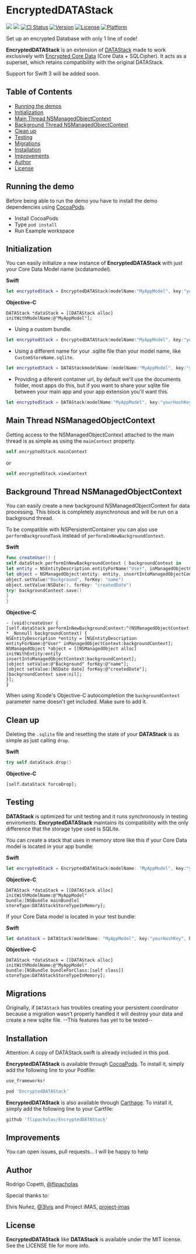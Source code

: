 # EncryptedDATAStack
[![](http://img.shields.io/badge/iOS-8.0%2B-blue.svg)]()
[![](http://img.shields.io/badge/Swift-2.3-blue.svg)]()
[![CI Status](http://img.shields.io/travis/flipacholas/EncryptedDATAStack.svg?style=flat)](https://travis-ci.org/flipacholas/EncryptedDATAStack)
[![Version](https://img.shields.io/cocoapods/v/EncryptedDATAStack.svg?style=flat)](http://cocoapods.org/pods/EncryptedDATAStack)
[![License](https://img.shields.io/cocoapods/l/EncryptedDATAStack.svg?style=flat)](http://cocoapods.org/pods/EncryptedDATAStack)
[![Platform](https://img.shields.io/cocoapods/p/EncryptedDATAStack.svg?style=flat)](http://cocoapods.org/pods/EncryptedDATAStack)

Set up an encrypted Database with only 1 line of code!

**EncryptedDATAStack** is an extension of [DATAStack](https://github.com/SyncDB/DATAStack) made to work exclusively with [Encrypted Core Data](https://github.com/project-imas/encrypted-core-data) (Core Data + SQLCipher). It acts as a superset, which retains compatibility with the original DATAStack.


Support for Swift 3 will be added soon.

## Table of Contents

* [Running the demos](#running-the-demos)
* [Initialization](#initialization)
* [Main Thread NSManagedObjectContext](#main-thread-nsmanagedobjectcontext)
* [Background Thread NSManagedObjectContext](#background-thread-nsmanagedobjectcontext)
* [Clean up](#clean-up)
* [Testing](#testing)
* [Migrations](#migrations)
* [Installation](#installation)
* [Improvements](#be-awesome)
* [Author](#author)
* [License](#license)

## Running the demo
Before being able to run the demo you have to install the demo dependencies using [CocoaPods](https://cocoapods.org/).

- Install CocoaPods
- Type `pod install`
- Run Example workspace

## Initialization

You can easily initialize a new instance of **EncryptedDATAStack** with just your Core Data Model name (xcdatamodel).

**Swift**
``` swift
let encryptedStack = EncryptedDATAStack(modelName:"MyAppModel", key:"yourHashKey")
```

**Objective-C**
``` objc
DATAStack *dataStack = [[DATAStack alloc] initWithModelName:@"MyAppModel"];
```

- Using a custom bundle.

``` swift
let encryptedStack = EncryptedDATAStack(modelName:"MyAppModel", key:"yourHashKey", bundle: NSBundle(forClass: Tests.self))
```

- Using a different name for your .sqlite file than your model name, like `CustomStoreName.sqlite`.

``` swift
let encryptedStack = DATAStackmodelName:(modelName:"MyAppModel", key:"yourHashKey", bundle: NSBundle.mainBundle(), storeName: "CustomStoreName")
```

- Providing a diferent container url, by default we'll use the documents folder, most apps do this, but if you want to share your sqlite file between your main app and your app extension you'll want this.

``` swift
let encryptedStack = DATAStack(modelName:"MyAppModel", key:"yourHashKey", bundle: NSBundle.mainBundle(), storeName: "CustomStoreName", containerURL: sharedURL)
```

## Main Thread NSManagedObjectContext

Getting access to the NSManagedObjectContext attached to the main thread is as simple as using the `mainContext` property.

```swift
self.encryptedStack.mainContext
```

or 

```swift
self.encryptedStack.viewContext
```

## Background Thread NSManagedObjectContext

You can easily create a new background NSManagedObjectContext for data processing. This block is completely asynchronous and will be run on a background thread.

To be compatible with NSPersistentContainer you can also use `performBackgroundTask` instead of `performInNewBackgroundContext`.

**Swift**
```swift
func createUser() {
self.dataStack.performInNewBackgroundContext { backgroundContext in
let entity = NSEntityDescription.entityForName("User", inManagedObjectContext: backgroundContext)!
let object = NSManagedObject(entity: entity, insertIntoManagedObjectContext: backgroundContext)
object.setValue("Background", forKey: "name")
object.setValue(NSDate(), forKey: "createdDate")
try! backgroundContext.save()
}
}
```

**Objective-C**
```objc
- (void)createUser {
[self.dataStack performInNewBackgroundContext:^(NSManagedObjectContext * _Nonnull backgroundContext) {
NSEntityDescription *entity = [NSEntityDescription entityForName:@"User" inManagedObjectContext:backgroundContext];
NSManagedObject *object = [[NSManagedObject alloc] initWithEntity:entity insertIntoManagedObjectContext:backgroundContext];
[object setValue:@"Background" forKey:@"name"];
[object setValue:[NSDate date] forKey:@"createdDate"];
[backgroundContext save:nil];
}];
}
```

When using Xcode's Objective-C autocompletion the `backgroundContext` parameter name doesn't get included. Make sure to add it.

## Clean up

Deleting the `.sqlite` file and resetting the state of your **DATAStack** is as simple as just calling `drop`.

**Swift**
```swift
try self.dataStack.drop()
```

**Objective-C**
```objc
[self.dataStack forceDrop];
```

## Testing

**DATAStack** is optimized for unit testing and it runs synchronously in testing enviroments. **EncryptedDATAStack** maintains its compatibility with the only difference that the storage type used is SQLite.

You can create a stack that uses in memory store like this if your Core Data model is located in your app bundle:

**Swift**
```swift
let encryptedStack = EncryptedDATAStack(modelName: "MyAppModel", key:"yourHashKey", bundle: NSBundle.mainBundle())
```

**Objective-C**
```objc
DATAStack *dataStack = [[DATAStack alloc] initWithModelName:@"MyAppModel"
bundle:[NSBundle mainBundle]
storeType:DATAStackStoreTypeInMemory];
```

If your Core Data model is located in your test bundle:

**Swift**
```swift
let dataStack = DATAStack(modelName: "MyAppModel", key:"yourHashKey", bundle: NSBundle(forClass: Tests.self))
```

**Objective-C**
```objc
DATAStack *dataStack = [[DATAStack alloc] initWithModelName:@"MyAppModel"
bundle:[NSBundle bundleForClass:[self class]]
storeType:DATAStackStoreTypeInMemory];
```

## Migrations

Originally, if `DATAStack` has troubles creating your persistent coordinator because a migration wasn't properly handled it will destroy your data and create a new sqlite file. --This features has yet to be tested--

## Installation

Attention: A copy of DATAStack.swift is already included in this pod.

**EncryptedDATAStack** is available through [CocoaPods](http://cocoapods.org). To install it, simply add the following line to your Podfile:

```ruby
use_frameworks!

pod 'EncryptedDATAStack'
```

**EncryptedDATAStack** is also available through [Carthage](https://github.com/Carthage/Carthage). To install
it, simply add the following line to your Cartfile:

```ruby
github 'flipacholas/EncryptedDATAStack'
```

## Improvements

You can open issues, pull requests... I will be happy to help

## Author

Rodrigo Copetti, [@flipacholas](https://twitter.com/flipacholas)

Special thanks to:

Elvis Nuñez, [@3lvis](https://twitter.com/3lvis) and Project iMAS, [project-imas](https://github.com/project-imas)

## License

**EncryptedDATAStack** like **DATAStack**  is available under the MIT license. See the LICENSE file for more info.
